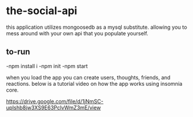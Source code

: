 # the-social-api

this application utilizes mongoosedb as a mysql substitute. allowing you to mess around with your own api that you populate yourself.

## to-run
-npm install i
-npm init
-npm start

when you load the app you can create users, thoughts, friends, and reactions. below is a tutorial video on how the app works using insomnia core.

https://drive.google.com/file/d/1jNmSC-upIshb8jw3XS9E63PclvWmZ3mE/view
